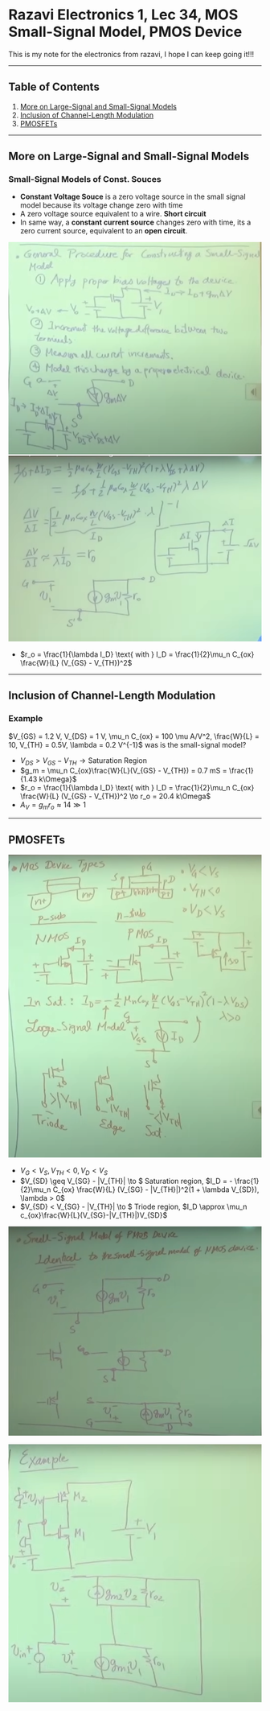 # Razavi Electronics 1, Lec 34, MOS Small-Signal Model, PMOS Device

This is my note for the electronics from razavi, I hope I can keep going it!!!

---

## Table of Contents
1. [More on Large-Signal and Small-Signal Models](#more-on-large-signal-and-small-signal-models)
2. [Inclusion of Channel-Length Modulation](#inclusion-of-channel-length-modulation)
3. [PMOSFETs](#pmosfets)





---
## More on Large-Signal and Small-Signal Models
### Small-Signal Models of Const. Souces
+ **Constant Voltage Souce** is a zero voltage source in the small signal model because its voltage change zero with time
+ A zero voltage source equivalent to a wire. **Short circuit**
+ In same way, a **constant current source** changes zero with time, its a zero current source, equivalent to an **open circuit**.

![](/images/MOSFET_small_signal_channel_length_mod.png)
![](/images/MODFET_channel_length_mod_ro.png)
+ $r_o = \frac{1}{\lambda I_D} \text{ with } I_D = \frac{1}{2}\mu_n C_{ox} \frac{W}{L}  (V_{GS} - V_{TH})^2$
--- 
## Inclusion of Channel-Length Modulation
### Example
$V_{GS} = 1.2 V, V_{DS} = 1 V, \mu_n C_{ox} = 100 \mu A/V^2, \frac{W}{L} = 10, V_{TH} = 0.5V, \lambda = 0.2 V^{-1}$ was is the small-signal model?
+ $V_{DS} > V_{GS} - V_{TH} \to \text{Saturation Region}$
+ $g_m = \mu_n C_{ox}\frac{W}{L}(V_{GS} - V_{TH}) = 0.7 mS = \frac{1}{1.43 k\Omega}$
+ $r_o = \frac{1}{\lambda I_D} \text{ with } I_D = \frac{1}{2}\mu_n C_{ox} \frac{W}{L}  (V_{GS} - V_{TH})^2 \to r_o = 20.4 k\Omega$
+ $A_V = g_m r_o \approx 14 \gg 1$



---
## PMOSFETs
![](/images/MOSFET_PNP.png)
+ $V_G < V_S, V_{TH} < 0, V_D < V_S$
+ $V_{SD} \geq V_{SG} - |V_{TH}| \to $ Saturation region, $I_D = - \frac{1}{2}\mu_n C_{ox} \frac{W}{L}  (V_{SG} - |V_{TH}|)^2(1 + \lambda V_{SD}), \lambda > 0$
+ $V_{SD} < V_{SG} - |V_{TH}| \to $ Triode region, $I_D \approx \mu_n c_{ox}\frac{W}{L}(V_{SG}-|V_{TH}|)V_{SD}$

![](/images/PMOS_small_signal_model.png)

![](/images/Inverter_small_signal_model.png)